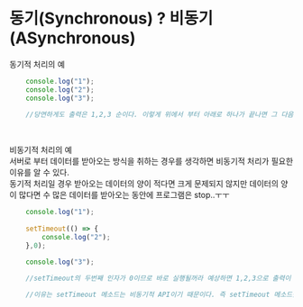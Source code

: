 # 동기(Synchronous) ? 비동기(ASynchronous)

동기적 처리의 예
```js
    console.log("1");
    console.log("2");
    console.log("3");

    //당연하게도 출력은 1,2,3 순이다. 이렇게 위에서 부터 아래로 하나가 끝나면 그 다음 코드가 실행되는 방식이 동기적 처리이다.
```

<br>

비동기적 처리의 예 <br>
서버로 부터 데이터를 받아오는 방식을 취하는 경우를 생각하면 비동기적 처리가 필요한 이유를 알 수 있다. <br>
동기적 처리일 경우 받아오는 데이터의 양이 적다면 크게 문제되지 않지만 데이터의 양이 많다면 수 많은 데이터를 받아오는 동안에 프로그램은 stop..ㅜㅜ
```js
    console.log("1");
    
    setTimeout(() => {
        console.log("2");
    },0);

    console.log("3");

    //setTimeout의 두번째 인자가 0이므로 바로 실행될꺼라 예상하면 1,2,3으로 출력이 나올 것이라 예상되지만 답은 1,3,2 이다.

    //이유는 setTimeout 메소드는 비동기적 API이기 때문이다. 즉 setTimeout 메소드를 실행하자마자 비동기적으로 처리 되므로 바로 다음 코드인 console.log("3")으로 넘어가기 때문
```
